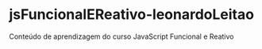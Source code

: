 # jsFuncionalEReativo-leonardoLeitao
 Conteúdo de aprendizagem do curso JavaScript Funcional e Reativo

